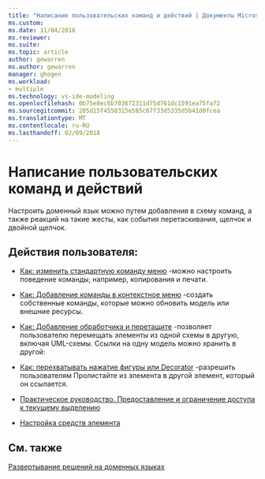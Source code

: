 ```yaml
---
title: "Написание пользовательских команд и действий | Документы Microsoft"
ms.custom: 
ms.date: 11/04/2016
ms.reviewer: 
ms.suite: 
ms.topic: article
author: gewarren
ms.author: gewarren
manager: ghogen
ms.workload:
- multiple
ms.technology: vs-ide-modeling
ms.openlocfilehash: 0b75e8ec6b703672311d75d761dc1591ea75fa72
ms.sourcegitcommit: 205d15f4558315e585c67f33d5335d5b41d0fcea
ms.translationtype: MT
ms.contentlocale: ru-RU
ms.lasthandoff: 02/09/2018
---
```

# <a name="writing-user-commands-and-actions"></a>Написание пользовательских команд и действий
Настроить доменный язык можно путем добавления в схему команд, а также реакций на такие жесты, как события перетаскивания, щелчок и двойной щелчок.  
  
## <a name="user-actions"></a>Действия пользователя:  
  
-   [Как: изменить стандартную команду меню](../modeling/how-to-modify-a-standard-menu-command-in-a-domain-specific-language.md) -можно настроить поведение команды, например, копирования и печати.  
  
-   [Как: Добавление команды в контекстное меню](../modeling/how-to-add-a-command-to-the-shortcut-menu.md) -создать собственные команды, которые можно обновить модель или внешние ресурсы.  
  
-   [Как: Добавление обработчика и перетащите](../modeling/how-to-add-a-drag-and-drop-handler.md) -позволяет пользователю перемещать элементы из одной схемы в другую, включая UML-схемы. Ссылки на одну модель можно хранить в другой:  
  
-   [Как: перехватывать нажатие фигуры или Decorator](../modeling/how-to-intercept-a-click-on-a-shape-or-decorator.md) -разрешить пользователям Пролистайте из элемента в другой элемент, который он ссылается.  
  
-   [Практическое руководство. Предоставление и ограничение доступа к текущему выделению](../modeling/how-to-access-and-constrain-the-current-selection.md)  
  
-   [Настройка средств элемента](../modeling/customizing-element-tools.md)  
  
## <a name="see-also"></a>См. также  
 [Развертывание решений на доменных языках](../modeling/deploying-domain-specific-language-solutions.md)
